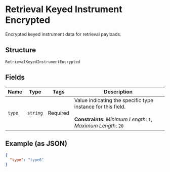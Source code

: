 
# Retrieval Keyed Instrument Encrypted

Encrypted keyed instrument data for retrieval payloads.

## Structure

`RetrievalKeyedInstrumentEncrypted`

## Fields

| Name | Type | Tags | Description |
|  --- | --- | --- | --- |
| `type` | `string` | Required | Value indicating the specific type instance for this field.<br><br>**Constraints**: *Minimum Length*: `1`, *Maximum Length*: `20` |

## Example (as JSON)

```json
{
  "type": "type6"
}
```

